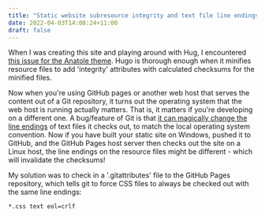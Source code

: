```yaml
---
title: "Static website subresource integrity and text file line endings"
date: 2022-04-03T14:08:24+11:00
draft: false
---
```

When I was creating this site and playing around with Hug, I encountered [this issue for the Anatole theme](https://github.com/lxndrblz/anatole/issues/114#issuecomment-828750909). Hugo is thorough enough when it minifies resource files to add 'integrity' attributes with calculated checksums for the minified files.

Now when you're using GitHub pages or another web host that serves the content out of a Git repository, it turns out the operating system that the web host is running actually matters. That is, it matters if you're developing on a different one. A bug/feature of Git is that [it can magically change the line endings](https://docs.github.com/en/get-started/getting-started-with-git/configuring-git-to-handle-line-endings) of text files it checks out, to match the local operating system convention. Now if you have built your static site on Windows, pushed it to GitHub, and the GitHub Pages host server then checks out the site on a Linux host, the line endings on the resource files might be different - which will invalidate the checksums!

My solution was to check in a '.gitattributes' file to the GitHub Pages repository, which tells git to force CSS files to always be checked out with the same line endings:

```
*.css text eol=crlf
```